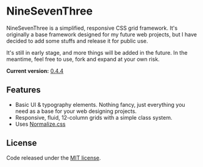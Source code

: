 # NineSevenThree

NineSevenThree is a simplified, responsive CSS grid framework. It's originally a base framework designed for my future web projects, but I have decided to add some stuffs and release it for public use.

It's still in early stage, and more things will be added in the future. In the meantime, feel free to use, fork and expand at your own risk.

**Current version:** [0.4.4](https://github.com/resir014/NineSevenThree/releases)

## Features

* Basic UI & typography elements. Nothing fancy, just everything you need as a base for your web designing projects.
* Responsive, fluid, 12-column grids with a simple class system.
* Uses [Normalize.css](http://git.io/normalize)

## License

Code released under the [MIT license](https://github.com/resir014/NineSevenThree/blob/master/LICENSE).
